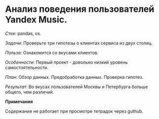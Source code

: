 # Анализ поведения пользователей Yandex Music.	 

*Cтек*: pandas, os.

*Задачи*: Проверьте три гипотезы о клиентах сервиса из двух столиц.

*Польза*: Ознакомится со вкусами клиентов.

*Особенности*: Первый проект - довольно низкий уровень самостоятельности.

*План*: Обзор данных. Предобработка данных. Проверка гипотез.

*Результат*: Во вкусах пользователей Москвы и Петербурга больше общего, чем различий.

**Примечания**

Содержание не работает при просмотре тетрадок через guthub.